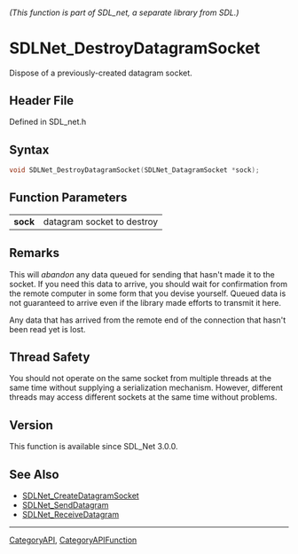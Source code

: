 ###### (This function is part of SDL_net, a separate library from SDL.)
# SDLNet_DestroyDatagramSocket

Dispose of a previously-created datagram socket.

## Header File

Defined in SDL_net.h

## Syntax

```c
void SDLNet_DestroyDatagramSocket(SDLNet_DatagramSocket *sock);

```

## Function Parameters

|              |                            |
| ------------ | -------------------------- |
| **sock**     | datagram socket to destroy |

## Remarks

This will _abandon_ any data queued for sending that hasn't made it to the
socket. If you need this data to arrive, you should wait for confirmation
from the remote computer in some form that you devise yourself. Queued data
is not guaranteed to arrive even if the library made efforts to transmit it
here.

Any data that has arrived from the remote end of the connection that hasn't
been read yet is lost.

## Thread Safety

You should not operate on the same socket from multiple threads at the same
time without supplying a serialization mechanism. However, different
threads may access different sockets at the same time without problems.

## Version

This function is available since SDL_Net 3.0.0.

## See Also

- [SDLNet_CreateDatagramSocket](SDLNet_CreateDatagramSocket)
- [SDLNet_SendDatagram](SDLNet_SendDatagram)
- [SDLNet_ReceiveDatagram](SDLNet_ReceiveDatagram)

----
[CategoryAPI](CategoryAPI), [CategoryAPIFunction](CategoryAPIFunction)

